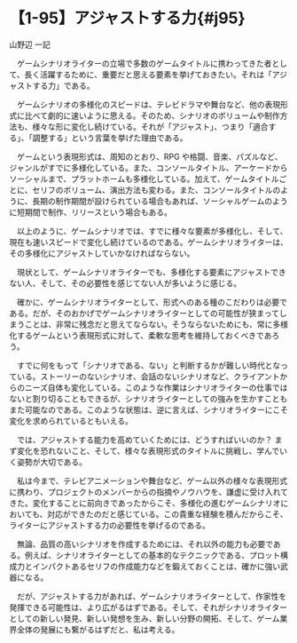 # 【1-95】アジャストする力{#j95}

<div class="author">山野辺 一記</div>

　ゲームシナリオライターの立場で多数のゲームタイトルに携わってきた者として、長く活躍するために、重要だと思える要素を挙げておきたい。それは「アジャストする力」である。

　ゲームシナリオの多様化のスピードは、テレビドラマや舞台など、他の表現形式に比べて劇的に速いように思える。そのため、シナリオのボリュームや制作方法も、様々な形に変化し続けている。それが「アジャスト」、つまり「適合する」、「調整する」という言葉を挙げた理由である。

　ゲームという表現形式は、周知のとおり、RPG や格闘、音楽、パズルなど、ジャンルがすでに多様化している。また、コンソールタイトル、アーケードからソーシャルまで、プラットホームも多様化している。加えて、ゲームタイトルごとに、セリフのボリューム、演出方法も変わる。また、コンソールタイトルのように、長期の制作期間が設けられている場合もあれば、ソーシャルゲームのように短期間で制作、リリースという場合もある。

　以上のように、ゲームシナリオでは、すでに様々な要素が多様化し、そして、現在も速いスピードで変化し続けているのである。ゲームシナリオライターは、その多様化にアジャストしていかなければならない。

　現状として、ゲームシナリオライターでも、多様化する要素にアジャストできない人、そして、その必要性を感じてない人が多いように感じる。

　確かに、ゲームシナリオライターとして、形式へのある種のこだわりは必要である。だが、そのおかげでゲームシナリオライターとしての可能性が狭まってしまうことは、非常に残念だと思えてならない。そうならないためにも、常に多様化するゲームという表現形式に対して、柔軟な思考を維持しておくべきであろう。

　すでに何をもって「シナリオである、ない」と判断するかが難しい時代となっている。ストーリーのないシナリオ、会話のないシナリオなど、クライアントからのニーズ自体も変化している。このような作業はシナリオライターの仕事ではないと割り切ることもできるが、シナリオライターとしての強みを生かすこともまた可能なのである。このような状態は、逆に言えば、シナリオライターにこそ変化を求められているともいえる。

　では、アジャストする能力を高めていくためには、どうすればいいのか？ まず変化を恐れないこと、そして、様々な表現形式のタイトルに挑戦し、学んでいく姿勢が大切である。

　私は今まで、テレビアニメーションや舞台など、ゲーム以外の様々な表現形式に携わり、プロジェクトのメンバーからの指摘やノウハウを、謙虚に受け入れてきた。変化することに前向きであったからこそ、多様化の進むゲームシナリオにおいても、対応ができたのだと感じている。この貴重な経験を積んだからこそ、ライターにアジャストする力の必要性を挙げるのである。

　無論、品質の高いシナリオを作成するためには、それ以外の能力も必要である。例えば、シナリオライターとしての基本的なテクニックである、プロット構成力とインパクトあるセリフの作成能力などを鍛えておくことは、確かに強い武器になる。

　だが、アジャストする力があれば、ゲームシナリオライターとして、作家性を発揮できる可能性は、より広がるはずである。そして、それがシナリオライターとしての新しい発見、新しい発想を生み、新しい分野の開拓、そして、ゲーム業界全体の発展にも繋がるはずだと、私は考える。
